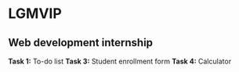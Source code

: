 # LGMVIP
## Web development internship 
**Task 1:** To-do list
**Task 3:** Student enrollment form
**Task 4:** Calculator

